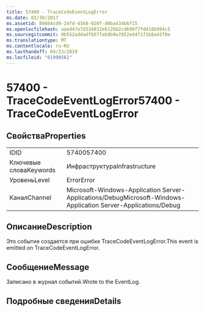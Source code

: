 ```yaml
---
title: 57400 - TraceCodeEventLogError
ms.date: 03/30/2017
ms.assetid: 89864cd9-24fd-4568-920f-d0ba434b6f15
ms.openlocfilehash: aaed47e7d334832e612bb2cd690f7fd418b994c5
ms.sourcegitcommit: 9b552addadfb57fab0b9e7852ed4f1f1b8a42f8e
ms.translationtype: MT
ms.contentlocale: ru-RU
ms.lasthandoff: 04/23/2019
ms.locfileid: "61999561"
---
```

# <a name="57400---tracecodeeventlogerror"></a><span data-ttu-id="86738-102">57400 - TraceCodeEventLogError</span><span class="sxs-lookup"><span data-stu-id="86738-102">57400 - TraceCodeEventLogError</span></span>
## <a name="properties"></a><span data-ttu-id="86738-103">Свойства</span><span class="sxs-lookup"><span data-stu-id="86738-103">Properties</span></span>  
  
|||  
|-|-|  
|<span data-ttu-id="86738-104">ID</span><span class="sxs-lookup"><span data-stu-id="86738-104">ID</span></span>|<span data-ttu-id="86738-105">57400</span><span class="sxs-lookup"><span data-stu-id="86738-105">57400</span></span>|  
|<span data-ttu-id="86738-106">Ключевые слова</span><span class="sxs-lookup"><span data-stu-id="86738-106">Keywords</span></span>|<span data-ttu-id="86738-107">Инфраструктура</span><span class="sxs-lookup"><span data-stu-id="86738-107">Infrastructure</span></span>|  
|<span data-ttu-id="86738-108">Уровень</span><span class="sxs-lookup"><span data-stu-id="86738-108">Level</span></span>|<span data-ttu-id="86738-109">Error</span><span class="sxs-lookup"><span data-stu-id="86738-109">Error</span></span>|  
|<span data-ttu-id="86738-110">Канал</span><span class="sxs-lookup"><span data-stu-id="86738-110">Channel</span></span>|<span data-ttu-id="86738-111">Microsoft-Windows-Application Server-Applications/Debug</span><span class="sxs-lookup"><span data-stu-id="86738-111">Microsoft-Windows-Application Server-Applications/Debug</span></span>|  
  
## <a name="description"></a><span data-ttu-id="86738-112">Описание</span><span class="sxs-lookup"><span data-stu-id="86738-112">Description</span></span>  
 <span data-ttu-id="86738-113">Это событие создается при ошибке TraceCodeEventLogError.</span><span class="sxs-lookup"><span data-stu-id="86738-113">This event is emitted on TraceCodeEventLogError.</span></span>  
  
## <a name="message"></a><span data-ttu-id="86738-114">Сообщение</span><span class="sxs-lookup"><span data-stu-id="86738-114">Message</span></span>  
 <span data-ttu-id="86738-115">Записано в журнал событий.</span><span class="sxs-lookup"><span data-stu-id="86738-115">Wrote to the EventLog.</span></span>  
  
## <a name="details"></a><span data-ttu-id="86738-116">Подробные сведения</span><span class="sxs-lookup"><span data-stu-id="86738-116">Details</span></span>
